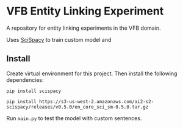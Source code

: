 # VFB Entity Linking Experiment

A repository for entity linking experiments in the VFB domain.

Uses [SciSpacy](https://github.com/allenai/scispacy) to train custom model and  

## Install

Create virtual environment for this project. Then install the following dependencies:

```
pip install scispacy
```

```
pip install https://s3-us-west-2.amazonaws.com/ai2-s2-scispacy/releases/v0.5.0/en_core_sci_sm-0.5.0.tar.gz
```

Run `main.py` to test the model with custom sentences. 